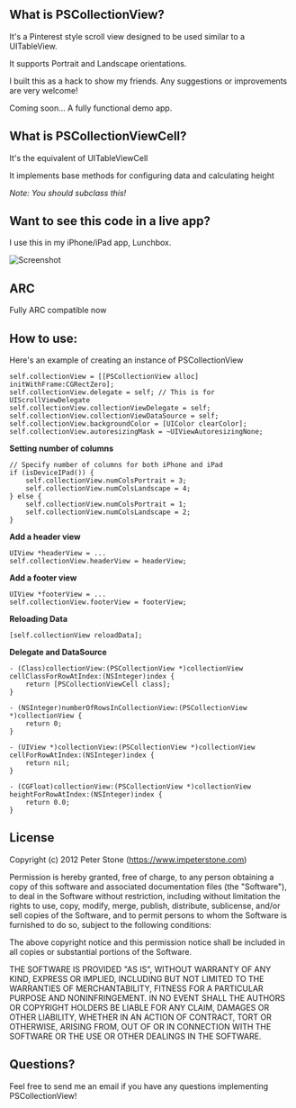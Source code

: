 What is PSCollectionView?
---
It's a Pinterest style scroll view designed to be used similar to a UITableView.

It supports Portrait and Landscape orientations.

I built this as a hack to show my friends. Any suggestions or improvements are very welcome!

Coming soon... A fully functional demo app.

What is PSCollectionViewCell?
---
It's the equivalent of UITableViewCell

It implements base methods for configuring data and calculating height

*Note: You should subclass this!*

Want to see this code in a live app?
---
I use this in my iPhone/iPad app, Lunchbox.

![Screenshot](http://a5.mzstatic.com/us/r1000/086/Purple/v4/b7/08/bb/b708bb3f-0775-67af-6765-e9f17e7384c4/mza_6463307710579208032.480x480-75.jpg)

ARC
---
Fully ARC compatible now

How to use:
---
Here's an example of creating an instance of PSCollectionView

```objc
self.collectionView = [[PSCollectionView alloc] initWithFrame:CGRectZero];
self.collectionView.delegate = self; // This is for UIScrollViewDelegate
self.collectionView.collectionViewDelegate = self;
self.collectionView.collectionViewDataSource = self;
self.collectionView.backgroundColor = [UIColor clearColor];
self.collectionView.autoresizingMask = ~UIViewAutoresizingNone;
```

**Setting number of columns**

```objc
// Specify number of columns for both iPhone and iPad
if (isDeviceIPad()) {
    self.collectionView.numColsPortrait = 3;
    self.collectionView.numColsLandscape = 4;
} else {
    self.collectionView.numColsPortrait = 1;
    self.collectionView.numColsLandscape = 2;
}
```

**Add a header view**

```objc
UIView *headerView = ...
self.collectionView.headerView = headerView;
```

**Add a footer view**

```objc
UIView *footerView = ...
self.collectionView.footerView = footerView;
```    
    
**Reloading Data**

```objc
[self.collectionView reloadData];
```

**Delegate and DataSource**

```objc
- (Class)collectionView:(PSCollectionView *)collectionView cellClassForRowAtIndex:(NSInteger)index {
    return [PSCollectionViewCell class];
}

- (NSInteger)numberOfRowsInCollectionView:(PSCollectionView *)collectionView {
    return 0;
}

- (UIView *)collectionView:(PSCollectionView *)collectionView cellForRowAtIndex:(NSInteger)index {
    return nil;
}

- (CGFloat)collectionView:(PSCollectionView *)collectionView heightForRowAtIndex:(NSInteger)index {
    return 0.0;
}
```

License
---
Copyright (c) 2012 Peter Stone (https://www.impeterstone.com)

Permission is hereby granted, free of charge, to any person obtaining a copy
of this software and associated documentation files (the "Software"), to deal
in the Software without restriction, including without limitation the rights
to use, copy, modify, merge, publish, distribute, sublicense, and/or sell
copies of the Software, and to permit persons to whom the Software is
furnished to do so, subject to the following conditions:

The above copyright notice and this permission notice shall be included in
all copies or substantial portions of the Software.

THE SOFTWARE IS PROVIDED "AS IS", WITHOUT WARRANTY OF ANY KIND, EXPRESS OR
IMPLIED, INCLUDING BUT NOT LIMITED TO THE WARRANTIES OF MERCHANTABILITY,
FITNESS FOR A PARTICULAR PURPOSE AND NONINFRINGEMENT. IN NO EVENT SHALL THE
AUTHORS OR COPYRIGHT HOLDERS BE LIABLE FOR ANY CLAIM, DAMAGES OR OTHER
LIABILITY, WHETHER IN AN ACTION OF CONTRACT, TORT OR OTHERWISE, ARISING FROM,
OUT OF OR IN CONNECTION WITH THE SOFTWARE OR THE USE OR OTHER DEALINGS IN
THE SOFTWARE.

Questions?
---
Feel free to send me an email if you have any questions implementing PSCollectionView!
